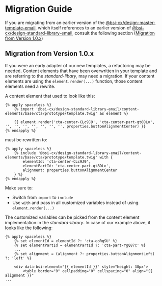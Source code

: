 # Migration Guide

If you are migrating from an earlier version of the [@bsi-cx/design-master-template-email](https://github.com/bsi-software/bsi-cx-design-master-template-email), which itself references to an earlier version of [@bsi-cx/design-standard-library-email](https://github.com/bsi-software/bsi-cx-design-standard-library-email), consult the following section ([Migration from Version 1.0.x](#migration-from-version-1.0.x))

## Migration from Version 1.0.x

If you were an early adapter of our new templates, a refactoring may be needed. Content elements that have been overwritten in your template and are referring to the _standard-libary_, may need a migration. If your content elements are using the `element.render(...)` function, those content elements need a rewrite. 

A content element that used to look like this:
```twig
{% apply spaceless %}
    {% import '@bsi-cx/design-standard-library-email/content-elements/base/cta/prototype/template.twig' as element %}

    {{ element.render('cta-center-CLc9J9', 'cta-center-part-qt8DLo', '', '', '', '', '', '', '', properties.buttonAlignmentCenter) }}
{% endapply %} 
```

must be rewritten to:
```twig
{% apply spaceless %}
    {% include '@bsi-cx/design-standard-library-email/content-elements/base/cta/prototype/template.twig' with {
        elementId: 'cta-center-CLc9J9',
        elementPartId: 'cta-center-part-qt8DLo',
        alignment: properties.buttonAlignmentCenter
    } %}
{% endapply %} 
```

Make sure to:
- Switch from `import` to `include`
- Use `with` and pass in all customized variables instead of using `element.render(...)`

The customized variables can be picked from the content element implementation in the _standard-library_. In case of our example above, it looks like the following:

```twig
{% apply spaceless %}
    {% set elementId = elementId ?: 'cta-eoRgSU' %}
    {% set elementPartId = elementPartId ?: 'cta-part-YgQ87c' %}
    ...    
    {% set alignment = (alignment ?: properties.buttonAlignmentLeft) ?: 'left' %}

    <div data-bsi-element="{{ elementId }}" style="height: 38px">
        <table border="0" cellpadding="0" cellspacing="0" align="{{ alignment }}" 
...
```